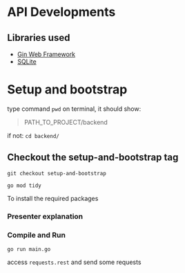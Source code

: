 # API Developments

## Libraries used
- [Gin Web Framework](https://github.com/gin-gonic)
- [SQLite](https://github.com/glebarez/sqlite)

# Setup and bootstrap

type command `pwd` on terminal, it should show:  

> PATH_TO_PROJECT/backend

if not:
`cd backend/`

## Checkout the setup-and-bootstrap tag

`git checkout setup-and-bootstrap`

`go mod tidy`

To install the required packages

### Presenter explanation

### Compile and Run

`go run main.go`

access `requests.rest` and send some requests